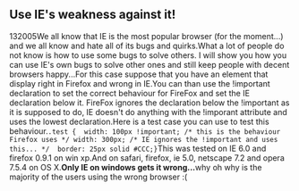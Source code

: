 <article><h1>Use IE's weakness against it!</h1><time><span class="day">1</span><span class="month">3</span><span class="year">2005</span></time>We all know that IE is the most popular browser (for the moment...) and we all know and hate all of its bugs and quirks.What a lot of people do not know is how to use some bugs to solve others. I will show you how you can use IE's own bugs to solve other ones and still keep people with decent browsers happy...For this case suppose that you have an element that display right in Firefox and wrong in IE.You can than use the !important declaration to set the correct behaviour for FireFox and set the IE declaration below it. FireFox ignores the declaration below the !important as it is supposed to do, IE doesn't do anything with the !imporant attribute and uses the lowest declaration.Here is a test case you can use to test this behaviour.<code>.test {  width: 100px !important; /* this is the behaviour Firefox uses */	width: 300px; /* IE ignores the !important and uses this... */	border: 25px solid #CCC;}</code>This was tested on IE 6.0 and firefox 0.9.1 on win xp.And on safari, firefox, ie 5.0, netscape 7.2 and opera 7.5.4 on OS X.<strong>Only IE on windows gets it wrong...</strong>why oh why is the majority of the users using the wrong browser :(</article>